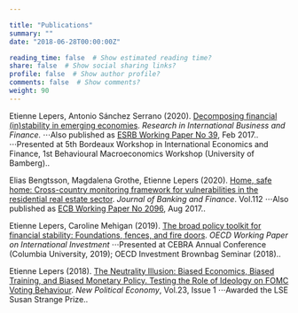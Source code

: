 ```yaml
---

title: "Publications"
summary: ""
date: "2018-06-28T00:00:00Z"

reading_time: false  # Show estimated reading time?
share: false  # Show social sharing links?
profile: false  # Show author profile?
comments: false  # Show comments?
weight: 90
---
```


Etienne Lepers, Antonio Sánchez Serrano (2020). [Decomposing financial (in)stability in emerging economies](https://www.sciencedirect.com/science/article/pii/S0275531918309462?dgcid=author#fig0055). *Research in International Business and Finance.*
⋅⋅⋅Also published as [ESRB Working Paper No 39](https://www.esrb.europa.eu//pub/pdf/wp/esrbwp39.en.pdf), Feb 2017..
⋅⋅⋅Presented at 5th Bordeaux Workshop in International Economics and Finance, 1st Behavioural Macroeconomics Workshop (University of Bamberg)..

Elias Bengtsson, Magdalena Grothe, Etienne Lepers (2020). [Home, safe home: Cross-country monitoring framework for vulnerabilities in the residential real estate sector](https://www.sciencedirect.com/science/article/abs/pii/S0378426617302935?via%3Dihub). *Journal of Banking and Finance*. Vol.112
⋅⋅⋅Also published as [ECB Working Paper No 2096](https://www.ecb.europa.eu/pub/pdf/scpwps/ecb.wp2096.en.pdf), Aug 2017..

Etienne Lepers, Caroline Mehigan (2019). [The broad policy toolkit for financial stability: Foundations, fences, and fire doors](https://www.oecd-ilibrary.org/finance-and-investment/the-broad-policy-toolkit-for-financial-stability_9188f06a-en). *OECD Working Paper on International Investment*
⋅⋅⋅Presented at CEBRA Annual Conference (Columbia University, 2019); OECD Investment Brownbag Seminar (2018)..

Etienne Lepers (2018). [The Neutrality Illusion: Biased Economics, Biased Training, and Biased Monetary Policy. Testing the Role of Ideology on FOMC Voting Behaviour](https://www.tandfonline.com/doi/abs/10.1080/13563467.2017.1332019?journalCode=cnpe20). *New Political Economy*, Vol.23, Issue 1
⋅⋅⋅Awarded the LSE Susan Strange Prize..

